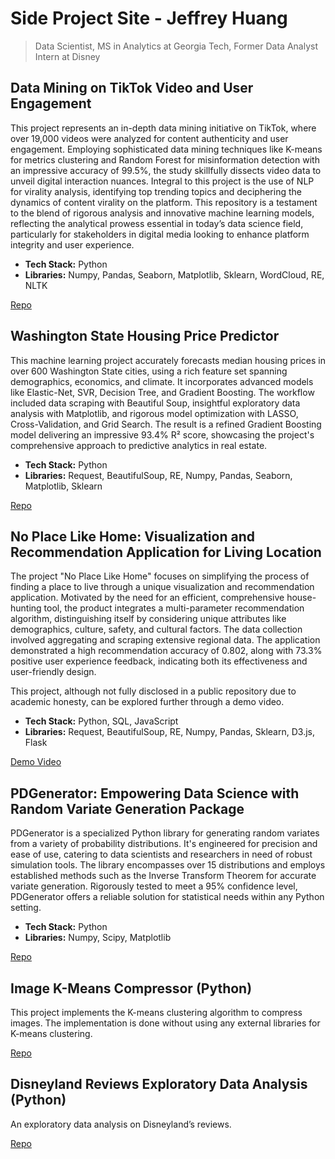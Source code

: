 # Side Project Site - Jeffrey Huang
> Data Scientist, MS in Analytics at Georgia Tech, Former Data Analyst Intern at Disney

## Data Mining on TikTok Video and User Engagement

This project represents an in-depth data mining initiative on TikTok, where over 19,000 videos were analyzed for content authenticity and user engagement. Employing sophisticated data mining techniques like K-means for metrics clustering and Random Forest for misinformation detection with an impressive accuracy of 99.5%, the study skillfully dissects video data to unveil digital interaction nuances. Integral to this project is the use of NLP for virality analysis, identifying top trending topics and deciphering the dynamics of content virality on the platform. This repository is a testament to the blend of rigorous analysis and innovative machine learning models, reflecting the analytical prowess essential in today’s data science field, particularly for stakeholders in digital media looking to enhance platform integrity and user experience.

- **Tech Stack:** Python
- **Libraries:** Numpy, Pandas, Seaborn, Matplotlib, Sklearn, WordCloud, RE, NLTK
  
[Repo](https://github.com/jhuang678/Tiktok_Video)

## Washington State Housing Price Predictor

This machine learning project accurately forecasts median housing prices in over 600 Washington State cities, using a rich feature set spanning demographics, economics, and climate. It incorporates advanced models like Elastic-Net, SVR, Decision Tree, and Gradient Boosting. The workflow included data scraping with Beautiful Soup, insightful exploratory data analysis with Matplotlib, and rigorous model optimization with LASSO, Cross-Validation, and Grid Search. The result is a refined Gradient Boosting model delivering an impressive 93.4% R² score, showcasing the project's comprehensive approach to predictive analytics in real estate.

- **Tech Stack:** Python
- **Libraries:** Request, BeautifulSoup, RE, Numpy, Pandas, Seaborn, Matplotlib, Sklearn

[Repo](https://github.com/jhuang678/WA_House_Price_Predictor)


## No Place Like Home: Visualization and Recommendation Application for Living Location

The project "No Place Like Home" focuses on simplifying the process of finding a place to live through a unique visualization and recommendation application. Motivated by the need for an efficient, comprehensive house-hunting tool, the product integrates a multi-parameter recommendation algorithm, distinguishing itself by considering unique attributes like demographics, culture, safety, and cultural factors. The data collection involved aggregating and scraping extensive regional data. The application demonstrated a high recommendation accuracy of 0.802, along with 73.3% positive user experience feedback, indicating both its effectiveness and user-friendly design.

This project, although not fully disclosed in a public repository due to academic honesty, can be explored further through a demo video.

- **Tech Stack:** Python, SQL, JavaScript
- **Libraries:** Request, BeautifulSoup, RE, Numpy, Pandas, Sklearn, D3.js, Flask

[Demo Video](https://youtu.be/haw5CFshLQc)

## PDGenerator: Empowering Data Science with Random Variate Generation Package

PDGenerator is a specialized Python library for generating random variates from a variety of probability distributions. It's engineered for precision and ease of use, catering to data scientists and researchers in need of robust simulation tools. The library encompasses over 15 distributions and employs established methods such as the Inverse Transform Theorem for accurate variate generation. Rigorously tested to meet a 95% confidence level, PDGenerator offers a reliable solution for statistical needs within any Python setting.

- **Tech Stack:** Python
- **Libraries:** Numpy, Scipy, Matplotlib
  
[Repo](https://github.com/jhuang678/Distribution_Generator)

## Image K-Means Compressor (Python)
This project implements the K-means clustering algorithm to compress images. The implementation is done without using any external libraries for K-means clustering.

[Repo](https://github.com/jhuang678/Image_Compression)

## Disneyland Reviews Exploratory Data Analysis (Python)
An exploratory data analysis on Disneyland’s reviews.

[Repo](https://github.com/jhuang678/Disneyland_Reviews_EDA)



